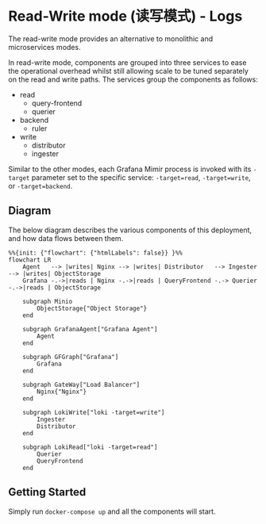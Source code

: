 # Read-Write mode (读写模式) - Logs

The read-write mode provides an alternative to monolithic and microservices modes.

In read-write mode, components are grouped into three services to ease the operational overhead whilst still allowing scale to be tuned separately on the read and write paths. The services group the components as follows:

- read
  - query-frontend
  - querier
- backend
  - ruler
- write
  - distributor
  - ingester

Similar to the other modes, each Grafana Mimir process is invoked with its `-target` parameter set to the specific service: `-target=read`, `-target=write`, or `-target=backend`.


## Diagram

The below diagram describes the various components of this deployment, and how data flows between them.

```mermaid
%%{init: {"flowchart": {"htmlLabels": false}} }%%
flowchart LR
    Agent   --> |writes| Nginx --> |writes| Distributor   --> Ingester --> |writes| ObjectStorage
    Grafana -.->|reads | Nginx -.->|reads | QueryFrontend -.-> Querier -.->|reads | ObjectStorage

    subgraph Minio
        ObjectStorage{"Object Storage"}
    end

    subgraph GrafanaAgent["Grafana Agent"]
        Agent
    end

    subgraph GFGraph["Grafana"]
        Grafana
    end

    subgraph GateWay["Load Balancer"]
        Nginx{"Nginx"}
    end

    subgraph LokiWrite["loki -target=write"]
        Ingester
        Distributor
    end

    subgraph LokiRead["loki -target=read"]
        Querier
        QueryFrontend
    end
```


## Getting Started

Simply run `docker-compose up` and all the components will start.
